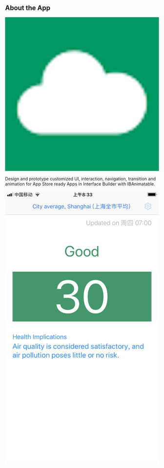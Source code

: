 ## About the App

![Air !!!](./image/icon@3x1024.png)

Design and prototype customized UI, interaction, navigation, transition and animation for App Store ready Apps in Interface Builder with IBAnimatable.

![SC !!!](./image/1367975858.jpg)
